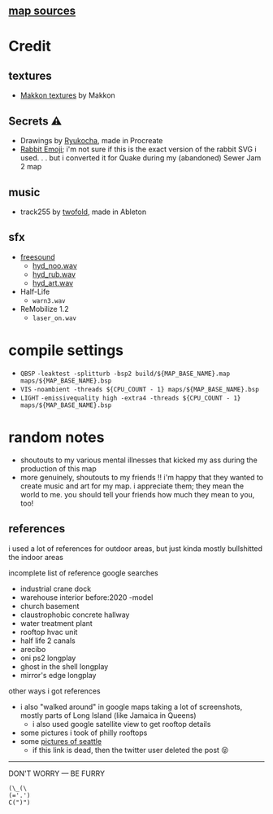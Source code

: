 ## [map sources](https://github.com/spacehare/quake-maps/tree/main/maps)

# Credit

## textures

- [Makkon textures](https://www.slipseer.com/index.php?resources/makkon-textures.28/) by Makkon

## Secrets ⚠

- Drawings by [Ryukocha](https://twitter.com/ryukocha_art), made in Procreate
- [Rabbit Emoji](https://github.com/googlefonts/noto-emoji/blob/main/svg/emoji_u1f407.svg); i'm not sure if this is the exact version of the rabbit SVG i used. . . but i converted it for Quake during my (abandoned) Sewer Jam 2 map

## music

- track255 by [twofold](https://soundcloud.com/2xtwofold), made in Ableton

## sfx

- [freesound](https://freesound.org/)
  - [hyd_noo.wav](https://freesound.org/people/nooly/sounds/331357/)
  - [hyd_rub.wav](https://freesound.org/people/rubberduck9999/sounds/678453/)
  - [hyd_art.wav](https://freesound.org/people/Artninja/sounds/744171/)
- Half-Life
  - `warn3.wav`
- ReMobilize 1.2
  - `laser_on.wav`

# compile settings

- `QBSP` `-leaktest -splitturb -bsp2 build/${MAP_BASE_NAME}.map maps/${MAP_BASE_NAME}.bsp`
- `VIS` `-noambient -threads ${CPU_COUNT - 1} maps/${MAP_BASE_NAME}.bsp`
- `LIGHT` `-emissivequality high -extra4 -threads ${CPU_COUNT - 1} maps/${MAP_BASE_NAME}.bsp `

# random notes

- shoutouts to my various mental illnesses that kicked my ass during the production of this map
- more genuinely, shoutouts to my friends !! i'm happy that they wanted to create music and art for my map. i appreciate them; they mean the world to me. you should tell your friends how much they mean to you, too!

## references

i used a lot of references for outdoor areas, but just kinda mostly bullshitted the indoor areas

incomplete list of reference google searches

- industrial crane dock
- warehouse interior before:2020 -model
- church basement
- claustrophobic concrete hallway
- water treatment plant
- rooftop hvac unit
- half life 2 canals
- arecibo
- oni ps2 longplay
- ghost in the shell longplay
- mirror's edge longplay

other ways i got references

- i also "walked around" in google maps taking a lot of screenshots, mostly parts of Long Island (like Jamaica in Queens)
  - i also used google satellite view to get rooftop details
- some pictures i took of philly rooftops
- some [pictures of seattle](https://x.com/dgollamaart/status/1840928546187067774)
  - if this link is dead, then the twitter user deleted the post 😝

---

DON'T WORRY — BE FURRY

```
(\_(\
(='.')
C(")")
```
